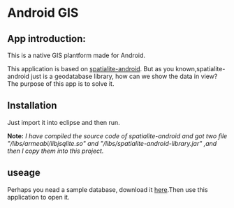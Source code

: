 # Android GIS

## App introduction:


This is a native GIS plantform made for Android.

This application is based on [spatialite-android](http://code.google.com/p/spatialite-android/).
But as you known,spatialite-android just is a geodatabase library, how can we show the data in view? The purpose of this app is to solve it.

## Installation

Just import it into eclipse and then run.

**Note:** *I have compiled the source code of spatialite-android  and got two file "/libs/armeabi/libjsqlite.so" and "/libs/spatialite-android-library.jar" ,and then I copy them into this project.*


## useage
Perhaps you nead  a sample database, download it [here](http://geoinker.com/file/test.sqlite).Then use this application to open it.


